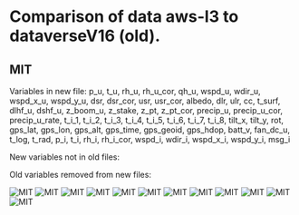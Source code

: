 # Comparison of data aws-l3 to dataverseV16 (old).
## MIT
Variables in new file:
p_u, t_u, rh_u, rh_u_cor, qh_u, wspd_u, wdir_u, wspd_x_u, wspd_y_u, dsr, dsr_cor, usr, usr_cor, albedo, dlr, ulr, cc, t_surf, dlhf_u, dshf_u, z_boom_u, z_stake, z_pt, z_pt_cor, precip_u, precip_u_cor, precip_u_rate, t_i_1, t_i_2, t_i_3, t_i_4, t_i_5, t_i_6, t_i_7, t_i_8, tilt_x, tilt_y, rot, gps_lat, gps_lon, gps_alt, gps_time, gps_geoid, gps_hdop, batt_v, fan_dc_u, t_log, t_rad, p_i, t_i, rh_i, rh_i_cor, wspd_i, wdir_i, wspd_x_i, wspd_y_i, msg_i

New variables not in old files:


Old variables removed from new files:

 
![MIT](../figures/dataverseV16_versus_aws-l3_20240424/MIT_0.png)
![MIT](../figures/dataverseV16_versus_aws-l3_20240424/MIT_1.png)
![MIT](../figures/dataverseV16_versus_aws-l3_20240424/MIT_2.png)
![MIT](../figures/dataverseV16_versus_aws-l3_20240424/MIT_3.png)
![MIT](../figures/dataverseV16_versus_aws-l3_20240424/MIT_4.png)
![MIT](../figures/dataverseV16_versus_aws-l3_20240424/MIT_5.png)
![MIT](../figures/dataverseV16_versus_aws-l3_20240424/MIT_6.png)
![MIT](../figures/dataverseV16_versus_aws-l3_20240424/MIT_7.png)
![MIT](../figures/dataverseV16_versus_aws-l3_20240424/MIT_8.png)
![MIT](../figures/dataverseV16_versus_aws-l3_20240424/MIT_9.png)
![MIT](../figures/dataverseV16_versus_aws-l3_20240424/MIT_10.png)
![MIT](../figures/dataverseV16_versus_aws-l3_20240424/MIT_11.png)
 
